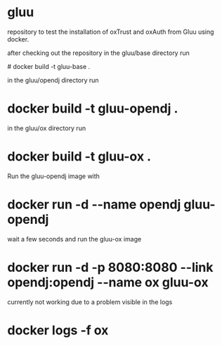 gluu
====

repository to test the installation of oxTrust and oxAuth from Gluu using docker.

after checking out the repository in the gluu/base directory run

\# docker build -t gluu-base .

in the gluu/opendj directory run

# docker build -t gluu-opendj .

in the gluu/ox directory run

# docker build -t gluu-ox .

Run the gluu-opendj image with 

# docker run -d --name opendj gluu-opendj

wait a few seconds and run the gluu-ox image

# docker run -d -p 8080:8080 --link opendj:opendj --name ox gluu-ox

currently not working due to a problem visible in the logs

# docker logs -f ox
